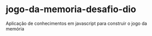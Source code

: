 # jogo-da-memoria-desafio-dio
Aplicação de conhecimentos em javascript para construir o jogo da memória
